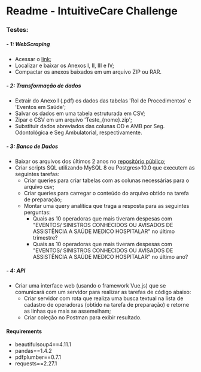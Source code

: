 # Readme - IntuitiveCare Challenge

### Testes:
##### - 1: **WebScraping**
  - Acessar o [link](https://www.gov.br/ans/pt-br/assuntos/consumidor/o-que-o-seu-plano-de-saude-deve-cobrir-1/o-que-e-o-rol-de-procedimentos-e-evento-em-saude);
  - Localizar e baixar os Anexos I, II, III e IV;
  - Compactar os anexos baixados em um arquivo ZIP ou RAR.
  
##### - 2: **Transformação de dados**
  - Extrair do Anexo I (.pdf) os dados das tabelas 'Rol de Procedimentos' e 'Eventos em Saúde';
  - Salvar os dados em uma tabela estruturada em CSV;
  - Zipar o CSV em um arquivo 'Teste_{nome}.zip';
  - Substituir dados abreviados das colunas OD e AMB por Seg. Odontológica e Seg Ambulatorial, respectivamente.
  
##### - 3: **Banco de Dados**
  - Baixar os arquivos dos últimos 2 anos no [repositório público](http://ftp.dadosabertos.ans.gov.br/FTP/PDA/demonstracoes_contabeis/);
  - Criar scripts SQL utilizando MySQL 8 ou Postgres>10.0 que executem as seguintes tarefas:
    - Criar queries para criar tabelas com as colunas necessárias para o arquivo csv;
    - Criar queries para carregar o conteúdo do arquivo obtido na tarefa de preparação;
    - Montar uma query analítica que traga a resposta para as seguintes perguntas:
      - Quais as 10 operadoras que mais tiveram despesas com "EVENTOS/ SINISTROS CONHECIDOS OU AVISADOS  DE ASSISTÊNCIA A SAÚDE MEDICO HOSPITALAR" no último trimestre?
      - Quais as 10 operadoras que mais tiveram despesas com "EVENTOS/ SINISTROS CONHECIDOS OU AVISADOS  DE ASSISTÊNCIA A SAÚDE MEDICO HOSPITALAR" no último ano?
      
##### - 4: **API**
  - Criar uma interface web (usando o framework Vue.js) que se comunicará com um servidor para realizar as tarefas de código abaixo:
    - Criar servidor com rota que realiza uma busca textual na lista de cadastro de operadoras (obtido na tarefa de preparação) e retorne as linhas que mais se assemelham;
    - Criar coleção no Postman para exibir resultado.
  
#### Requirements
- beautifulsoup4==4.11.1
- pandas==1.4.2
- pdfplumber==0.7.1
- requests==2.27.1
